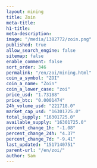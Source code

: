 ```yaml
---
layout: mining
title: Zoin
meta-title: 
h1-title: 
meta-description: 
image: "/media/1382772/zoin.png"
published: true
allow_search_engine: false
sitemap: false
enable_comment: false
sort_order: 346
permalink: "/en/zoi/mining.html"
coin_a_symbol: "ZOI"
coin_a_name: "Zoin"
coin_a_lower_case: "zoi"
price_usd: "1.73188"
price_btc: "0.0001474"
24h_volume_usd: "221718.0"
market_cap_usd: "16301725.0"
total_supply: "16301725.0"
available_supply: "16301725.0"
percent_change_1h: "-1.08"
percent_change_24h: "4.37"
percent_change_7d: "-9.41"
last_updated: "1517140751"
parent-url: "/en/zoi/"
author: Sam
---
```


